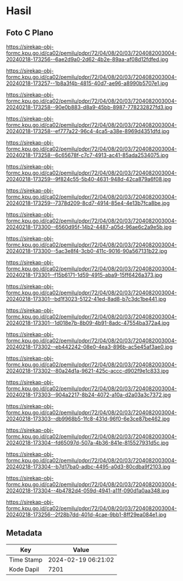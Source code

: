 # Hasil

## Foto C Plano

https://sirekap-obj-formc.kpu.go.id/ca02/pemilu/pdpr/72/04/08/20/03/7204082003004-20240218-173256--6ae2d9a0-2d62-4b2e-89aa-af08d12fdfed.jpg

https://sirekap-obj-formc.kpu.go.id/ca02/pemilu/pdpr/72/04/08/20/03/7204082003004-20240218-173257--1b8a3f4b-4815-40d7-ae96-a8990b5707e1.jpg

https://sirekap-obj-formc.kpu.go.id/ca02/pemilu/pdpr/72/04/08/20/03/7204082003004-20240218-173258--90e0b883-d8a9-45bb-8987-778232827fd3.jpg

https://sirekap-obj-formc.kpu.go.id/ca02/pemilu/pdpr/72/04/08/20/03/7204082003004-20240218-173258--ef777a22-96c4-4ca5-a38e-8969d4351dfd.jpg

https://sirekap-obj-formc.kpu.go.id/ca02/pemilu/pdpr/72/04/08/20/03/7204082003004-20240218-173258--6c65678f-c7c7-4913-ac41-85ada2534075.jpg

https://sirekap-obj-formc.kpu.go.id/ca02/pemilu/pdpr/72/04/08/20/03/7204082003004-20240218-173259--9f824c55-5b40-4631-948d-42ca879a6f08.jpg

https://sirekap-obj-formc.kpu.go.id/ca02/pemilu/pdpr/72/04/08/20/03/7204082003004-20240218-173259--7378d209-8cd7-4914-85e4-4e13b7fca8be.jpg

https://sirekap-obj-formc.kpu.go.id/ca02/pemilu/pdpr/72/04/08/20/03/7204082003004-20240218-173300--6560d95f-14b2-4487-a05d-96ae6c2a9e5b.jpg

https://sirekap-obj-formc.kpu.go.id/ca02/pemilu/pdpr/72/04/08/20/03/7204082003004-20240218-173300--5ac3e8f4-3cb0-411c-9016-90a567131b22.jpg

https://sirekap-obj-formc.kpu.go.id/ca02/pemilu/pdpr/72/04/08/20/03/7204082003004-20240218-173301--f15b6171-1d59-4915-aba9-15ff6426a373.jpg

https://sirekap-obj-formc.kpu.go.id/ca02/pemilu/pdpr/72/04/08/20/03/7204082003004-20240218-173301--bd1f3023-5122-41ed-8ad8-b7c3dc1be441.jpg

https://sirekap-obj-formc.kpu.go.id/ca02/pemilu/pdpr/72/04/08/20/03/7204082003004-20240218-173301--1d018e7b-8b09-4b91-8adc-47554ba372a4.jpg

https://sirekap-obj-formc.kpu.go.id/ca02/pemilu/pdpr/72/04/08/20/03/7204082003004-20240218-173302--eb442242-08e0-4ea3-896b-ac5e45af3ae0.jpg

https://sirekap-obj-formc.kpu.go.id/ca02/pemilu/pdpr/72/04/08/20/03/7204082003004-20240218-173302--80a24d1a-9621-425c-accc-d902f9e1c833.jpg

https://sirekap-obj-formc.kpu.go.id/ca02/pemilu/pdpr/72/04/08/20/03/7204082003004-20240218-173303--904a2217-8b24-4072-a10a-d2a03a3c7372.jpg

https://sirekap-obj-formc.kpu.go.id/ca02/pemilu/pdpr/72/04/08/20/03/7204082003004-20240218-173303--db9968b5-1fc8-431d-96f0-6e3ce87be462.jpg

https://sirekap-obj-formc.kpu.go.id/ca02/pemilu/pdpr/72/04/08/20/03/7204082003004-20240218-173304--fd65097d-507a-4b36-841e-815527931d5c.jpg

https://sirekap-obj-formc.kpu.go.id/ca02/pemilu/pdpr/72/04/08/20/03/7204082003004-20240218-173304--b7d17ba0-adbc-4495-a0d3-80cdba9f2103.jpg

https://sirekap-obj-formc.kpu.go.id/ca02/pemilu/pdpr/72/04/08/20/03/7204082003004-20240218-173304--4b4782d4-059d-4941-a11f-090d1a0aa348.jpg

https://sirekap-obj-formc.kpu.go.id/ca02/pemilu/pdpr/72/04/08/20/03/7204082003004-20240218-173256--2f28b7dd-401d-4cae-9bb1-8ff29ea084e1.jpg


## Metadata

| Key        | Value               |
| ---------- | ------------------- |
| Time Stamp | 2024-02-19 06:21:02 |
| Kode Dapil | 7201                |



